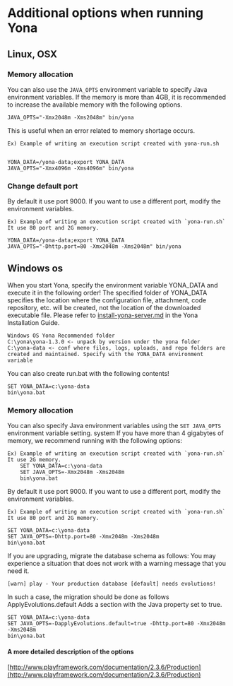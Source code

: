 Additional options when running Yona
===

Linux, OSX
----

### Memory allocation

You can also use the `JAVA_OPTS` environment variable to specify Java environment variables.
If the memory is more than 4GB, it is recommended to increase the available memory with the following options.

    JAVA_OPTS="-Xmx2048m -Xms2048m" bin/yona

This is useful when an error related to memory shortage occurs.

```
Ex) Example of writing an execution script created with yona-run.sh


YONA_DATA=/yona-data;export YONA_DATA
JAVA_OPTS="-Xmx4096m -Xms4096m" bin/yona

```

### Change default port

By default it use port 9000. If you want to use a different port,
modify the environment variables.


```
Ex) Example of writing an execution script created with `yona-run.sh` It use 80 port and 2G memory.

YONA_DATA=/yona-data;export YONA_DATA
JAVA_OPTS="-Dhttp.port=80 -Xmx2048m -Xms2048m" bin/yona

```


Windows os
---

When you start Yona, specify the environment variable YONA_DATA and execute it in the following order!
The specified folder of YONA_DATA specifies the location where the configuration file, attachment, code repository, etc. will be created, not the location of the downloaded executable file.
Please refer to [install-yona-server.md](install-yona-server.md) in the Yona Installation Guide.

```
Windows OS Yona Recommended folder
C:\yona\yona-1.3.0 <- unpack by version under the yona folder
C:\yona-data <- conf where files, logs, uploads, and repo folders are created and maintained. Specify with the YONA_DATA environment variable
```

You can also create run.bat with the following contents!

```
SET YONA_DATA=c:\yona-data
bin\yona.bat
```

### Memory allocation

You can also specify Java environment variables using the `SET JAVA_OPTS` environment variable setting. system
If you have more than 4 gigabytes of memory, we recommend running with the following options:

```
Ex) Example of writing an execution script created with `yona-run.sh` It use 2G memory.
    SET YONA_DATA=c:\yona-data
    SET JAVA_OPTS=-Xmx2048m -Xms2048m
    bin\yona.bat
```

By default it use port 9000. If you want to use a different port,
modify the environment variables.

```
Ex) Example of writing an execution script created with `yona-run.sh` It use 80 port and 2G memory.

SET YONA_DATA=c:\yona-data
SET JAVA_OPTS=-Dhttp.port=80 -Xmx2048m -Xms2048m
bin\yona.bat
```

If you are upgrading, migrate the database schema as follows:
You may experience a situation that does not work with a warning message that you need it.

    [warn] play - Your production database [default] needs evolutions!

In such a case, the migration should be done as follows
ApplyEvolutions.default Adds a section with the Java property set to true.

```
SET YONA_DATA=c:\yona-data
SET JAVA_OPTS=-DapplyEvolutions.default=true -Dhttp.port=80 -Xmx2048m -Xms2048m
bin\yona.bat
```

#### A more detailed description of the options

[http://www.playframework.com/documentation/2.3.6/Production](http://www.playframework.com/documentation/2.3.6/Production) 

